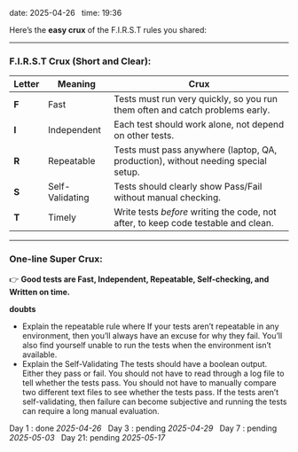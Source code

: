 date: 2025-04-26  
time: 19:36  

Here’s the **easy crux** of the F.I.R.S.T rules you shared:

---

### **F.I.R.S.T Crux (Short and Clear):**

| **Letter** | **Meaning**     | **Crux**                                                                           |
| ---------- | --------------- | ---------------------------------------------------------------------------------- |
| **F**      | Fast            | Tests must run very quickly, so you run them often and catch problems early.       |
| **I**      | Independent     | Each test should work alone, not depend on other tests.                            |
| **R**      | Repeatable      | Tests must pass anywhere (laptop, QA, production), without needing special setup.  |
| **S**      | Self-Validating | Tests should clearly show Pass/Fail without manual checking.                       |
| **T**      | Timely          | Write tests _before_ writing the code, not after, to keep code testable and clean. |

  

---

### **One-line Super Crux:**
  

👉 **Good tests are Fast, Independent, Repeatable, Self-checking, and Written on time.**


**doubts**
- Explain the repeatable rule where If your tests aren’t repeatable in any environment, then you’ll always have an excuse for why they fail. You’ll also find yourself unable to run the tests when the environment isn’t available.
- Explain the Self-Validating The tests should have a boolean output. Either they pass or fail. You should not have to read through a log file to tell whether the tests pass. You should not have to manually compare two different text files to see whether the tests pass. If the tests aren’t self-validating, then failure can become subjective and running the tests can require a long manual evaluation.

Day 1 : done *2025-04-26*  
Day 3 : pending *2025-04-29*  
Day 7 : pending *2025-05-03*  
Day 21: pending *2025-05-17*
